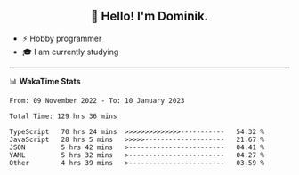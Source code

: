 <h2 align="center">👋 Hello! I'm Dominik.</h2>

- ⚡ Hobby programmer
- 🎓 I am currently studying

---
📊 **WakaTime Stats**
<!--START_SECTION:waka-->

```text
From: 09 November 2022 - To: 10 January 2023

Total Time: 129 hrs 36 mins

TypeScript   70 hrs 24 mins  >>>>>>>>>>>>>>-----------   54.32 %
JavaScript   28 hrs 5 mins   >>>>>--------------------   21.67 %
JSON         5 hrs 42 mins   >------------------------   04.41 %
YAML         5 hrs 32 mins   >------------------------   04.27 %
Other        4 hrs 39 mins   >------------------------   03.59 %
```

<!--END_SECTION:waka-->
